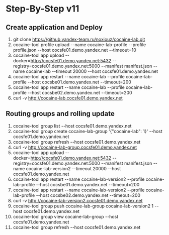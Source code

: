 # Step-By-Step v11

## Create application and Deploy

1. git clone https://github.yandex-team.ru/noxiouz/cocaine-lab.git
2. cocaine-tool profile upload --name cocaine-lab-profile --profile profile.json --host cocsfe01.demo.yandex.net --timeout=10
3. cocaine-tool app upload --docker=http://cocsfe01.demo.yandex.net:5432 --registry=cocsfe01.demo.yandex.net:5000 --manifest manifest.json --name cocaine-lab --timeout 20000 --host cocsfe01.demo.yandex.net
4. cocaine-tool app restart --name cocaine-lab --profile cocaine-lab-profile --host cocsbe01.demo.yandex.net --timeout=200
5. cocaine-tool app restart --name cocaine-lab --profile cocaine-lab-profile --host cocsbe02.demo.yandex.net --timeout=200
6. curl -v http://cocaine-lab.cocsfe01.demo.yandex.net


## Routing groups and rolling update
1. cocaine-tool group list --host cocsfe01.demo.yandex.net
2. cocaine-tool group create cocaine-lab-group '{"cocaine-lab": 1}' --host cocsfe01.demo.yandex.net
3. cocaine-tool group refresh --host cocsfe01.demo.yandex.net
4. curl -v http://cocaine-lab-group.cocsfe01.demo.yandex.net
5. cocaine-tool app upload --docker=http://cocsfe01.demo.yandex.net:5432 --registry=cocsfe01.demo.yandex.net:5000 --manifest manifest.json --name cocaine-lab-version2 --timeout 20000 --host cocsfe01.demo.yandex.net
6. cocaine-tool app restart --name cocaine-lab-version2 --profile cocaine-lab-profile --host cocsbe01.demo.yandex.net --timeout=200
6. cocaine-tool app restart --name cocaine-lab-version2 --profile cocaine-lab-profile --host cocsbe02.demo.yandex.net --timeout=200
7. curl -v http://cocaine-lab-version2.cocsfe01.demo.yandex.net
8. cocaine-tool group push cocaine-lab-group cocaine-lab-version2 1 --host cocsfe01.demo.yandex.net
9. cocaine-tool group view cocaine-lab-group --host cocsfe01.demo.yandex.net
10. cocaine-tool group refresh --host cocsfe01.demo.yandex.net
